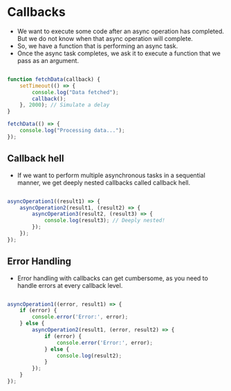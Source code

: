 # Callbacks

- We want to execute some code after an async operation has completed. But we do not know when that async operation will complete.
- So, we have a function that is performing an async task.
- Once the async task completes, we ask it to execute a function that we pass as an argument.

``` javascript

function fetchData(callback) {
    setTimeout(() => {
        console.log("Data fetched");
        callback();
    }, 2000); // Simulate a delay
}

fetchData(() => {
    console.log("Processing data...");
});

```

## Callback hell

- If we want to perform multiple asynchronous tasks in a sequential manner, we get deeply nested callbacks called callback hell.

``` javascript

asyncOperation1((result1) => {
    asyncOperation2(result1, (result2) => {
        asyncOperation3(result2, (result3) => {
            console.log(result3); // Deeply nested!
        });
    });
});

```

## Error Handling

- Error handling with callbacks can get cumbersome, as you need to handle errors at every callback level.

``` javascript

asyncOperation1((error, result1) => {
    if (error) {
        console.error('Error:', error);
    } else {
        asyncOperation2(result1, (error, result2) => {
            if (error) {
                console.error('Error:', error);
            } else {
                console.log(result2);
            }
        });
    }
});

```

